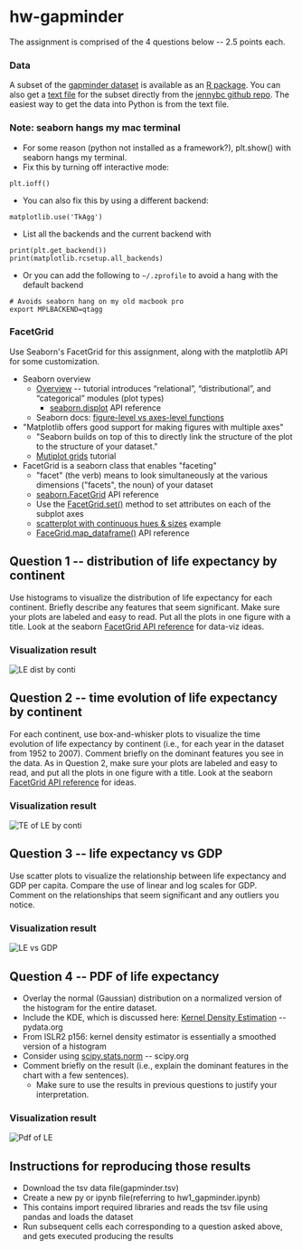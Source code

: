 # hw-gapminder

The assignment is comprised of the 4 questions below -- 2.5 points each.

### Data

A subset of the [gapminder dataset](https://www.gapminder.org/data/) is available as an 
[R package](https://cran.r-project.org/web/packages/gapminder/README.html).
You can also get a [text file](https://github.com/jennybc/gapminder#plain-text-delimited-files)
for the subset directly from the [jennybc github repo](https://github.com/jennybc/gapminder).
The easiest way to get the data into Python is from the text file.

### Note: seaborn hangs my mac terminal

* For some reason (python not installed as a framework?), plt.show() with seaborn hangs my terminal.  
* Fix this by turning off interactive mode:
```
plt.ioff()
```
* You can also fix this by using a different backend:
```
matplotlib.use('TkAgg')
```
* List all the backends and the current backend with
```
print(plt.get_backend())
print(matplotlib.rcsetup.all_backends)
```
* Or you can add the following to `~/.zprofile` to avoid a hang with the default backend
```
# Avoids seaborn hang on my old macbook pro
export MPLBACKEND=qtagg
```

### FacetGrid

Use Seaborn's FacetGrid for this assignment, along with the matplotlib API for some customization.

* Seaborn overview
  * [Overview](https://seaborn.pydata.org/tutorial/function_overview.html) -- tutorial introduces “relational”, “distributional”, and “categorical” modules (plot types)
    * [seaborn.displot](https://seaborn.pydata.org/generated/seaborn.displot.html) API reference
  * Seaborn docs: [figure-level vs axes-level functions](https://seaborn.pydata.org/tutorial/function_overview.html)
* "Matplotlib offers good support for making figures with multiple axes"
  * "Seaborn builds on top of this to directly link the structure of the plot to the structure of your dataset."
  * [Mutiplot grids](https://seaborn.pydata.org/tutorial/axis_grids.html) tutorial
* FacetGrid is a seaborn class that enables "faceting"
  * "facet" (the verb) means to look simultaneously at the various dimensions ("facets", the noun) of your dataset
  * [seaborn.FacetGrid](https://seaborn.pydata.org/generated/seaborn.FacetGrid.html) API reference
  * Use the [FacetGrid.set()](https://seaborn.pydata.org/generated/seaborn.FacetGrid.set.html) method to set attributes on each of the subplot axes
  * [scatterplot with continuous hues & sizes](https://seaborn.pydata.org/examples/scatterplot_sizes.html) example
  * [FaceGrid.map_dataframe()](https://seaborn.pydata.org/generated/seaborn.FacetGrid.map_dataframe.html) API reference

## Question 1 -- distribution of life expectancy by continent

Use histograms to visualize the distribution of life expectancy for each continent. 
Briefly describe any features that seem significant. 
Make sure your plots are labeled and easy to read. 
Put all the plots in one figure with a title.
Look at the seaborn [FacetGrid API reference](https://seaborn.pydata.org/generated/seaborn.FacetGrid.html)
for data-viz ideas.

### Visualization result

![LE dist by conti](https://user-images.githubusercontent.com/45035308/192678904-9609b4a8-13c5-48fb-9c6e-9f67ff6416e8.png)


## Question 2 -- time evolution of life expectancy by continent

For each continent, use box-and-whisker plots to visualize the time evolution of life expectancy by 
continent (i.e., for each year in the dataset from 1952 to 2007). 
Comment briefly on the dominant features you see in the data.
As in Question 2, make sure your plots are labeled and easy to read, and put all the plots in one figure with a title.
Look at the seaborn [FacetGrid API reference](https://seaborn.pydata.org/generated/seaborn.FacetGrid.html)
for ideas.

### Visualization result

![TE of LE by conti](https://user-images.githubusercontent.com/45035308/192679111-4d7a0ab7-b779-4126-a339-9c20d1b72133.png)


## Question 3 -- life expectancy vs GDP

Use scatter plots to visualize the relationship between life expectancy and GDP per capita. 
Compare the use of linear and log scales for GDP. Comment on the relationships that seem significant and any outliers you notice.

### Visualization result

![LE vs GDP](https://user-images.githubusercontent.com/45035308/192679191-df3f3ed6-20d3-4f8d-b059-a2681c3ddb0f.png)


## Question 4 -- PDF of life expectancy

* Overlay the normal (Gaussian) distribution on a normalized version of the histogram for the entire dataset.
* Include the KDE, which is discussed here: [Kernel Density Estimation](https://seaborn.pydata.org/tutorial/distributions.html#kernel-density-estimation) -- pydata.org
* From ISLR2 p156: kernel density estimator is essentially a smoothed version of a histogram
* Consider using [scipy.stats.norm](https://docs.scipy.org/doc/scipy/reference/generated/scipy.stats.norm.html) -- scipy.org
* Comment briefly on the result (i.e., explain the dominant features in the chart with a few sentences).
  * Make sure to use the results in previous questions to justify your interpretation.

### Visualization result

![Pdf of LE](https://user-images.githubusercontent.com/45035308/192679215-8b78370a-8f6a-4460-b221-02475e00f0c8.png)

## Instructions for reproducing those results

* Download the tsv data file(gapminder.tsv)
* Create a new py or ipynb file(referring to hw1_gapminder.ipynb)
* This contains import required libraries and reads the tsv file using pandas and loads the dataset
* Run subsequent cells each corresponding to a question asked above, and gets executed producing the results


